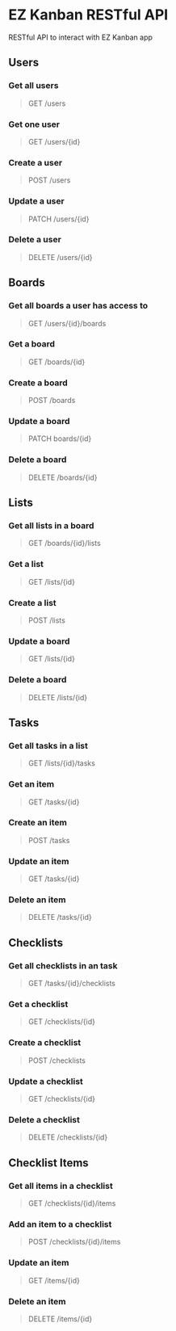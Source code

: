 # EZ Kanban RESTful API
RESTful API to interact with EZ Kanban app

## Users

### Get all users
> GET /users

### Get one user
> GET /users/{id}

### Create a user
> POST /users

### Update a user
> PATCH /users/{id}

### Delete a user
> DELETE /users/{id}

## Boards

### Get all boards a user has access to
> GET /users/{id}/boards

### Get a board
> GET /boards/{id}

### Create a board
> POST /boards

### Update a board
> PATCH boards/{id}

### Delete a board
> DELETE /boards/{id}

## Lists

### Get all lists in a board
> GET /boards/{id}/lists

### Get a list
> GET /lists/{id}

### Create a list
> POST /lists

### Update a board
> GET /lists/{id}

### Delete a board
> DELETE /lists/{id}

## Tasks
### Get all tasks in a list
> GET /lists/{id}/tasks

### Get an item
> GET /tasks/{id}

### Create an item
> POST /tasks

### Update an item
> GET /tasks/{id}

### Delete an item
> DELETE /tasks/{id}

## Checklists
### Get all checklists in an task
> GET /tasks/{id}/checklists

### Get a checklist
> GET /checklists/{id}

### Create a checklist
> POST /checklists

### Update a checklist
> GET /checklists/{id}

### Delete a checklist
> DELETE /checklists/{id}

## Checklist Items
### Get all items in a checklist
> GET /checklists/{id}/items

### Add an item to a checklist
> POST /checklists/{id}/items

### Update an item
> GET /items/{id}

### Delete an item
> DELETE /items/{id}